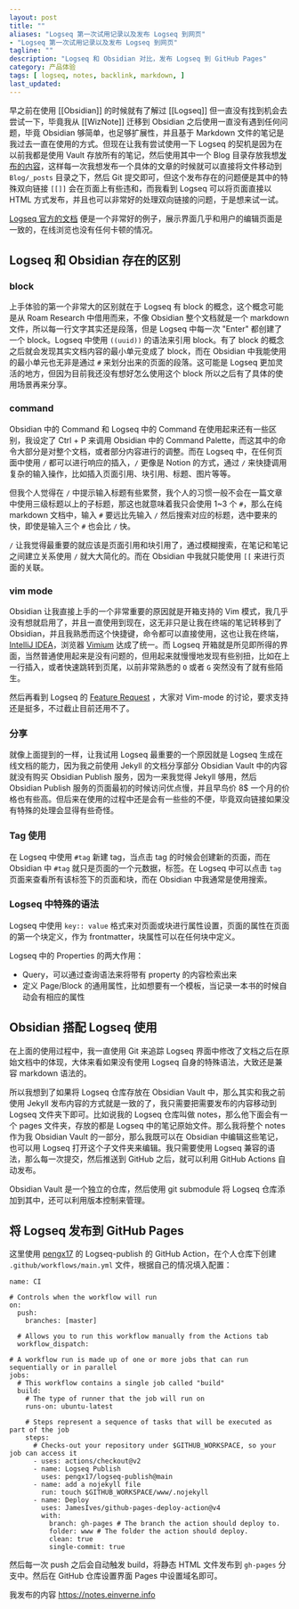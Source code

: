```yaml
---
layout: post
title: ""
aliases: "Logseq 第一次试用记录以及发布 Logseq 到网页"
- "Logseq 第一次试用记录以及发布 Logseq 到网页"
tagline: ""
description: "Logseq 和 Obsidian 对比，发布 Logseq 到 GitHub Pages"
category: 产品体验
tags: [ logseq, notes, backlink, markdown, ]
last_updated:
---
```


早之前在使用 [[Obsidian]] 的时候就有了解过 [[Logseq]] 但一直没有找到机会去尝试一下，毕竟我从 [[WizNote]] 迁移到 Obsidian 之后使用一直没有遇到任何问题，毕竟 Obsidian 够简单，也足够扩展性，并且基于 Markdown 文件的笔记是我过去一直在使用的方式。但现在让我有尝试使用一下 Logseq 的契机是因为在以前我都是使用 Vault 存放所有的笔记，然后使用其中一个 Blog 目录存放我想[发布的内容](https://github.com/einverne/einverne.github.io)，这样每一次我想发布一个具体的文章的时候就可以直接将文件移动到 `Blog/_posts` 目录之下，然后 Git 提交即可，但这个发布存在的问题便是其中的特殊双向链接 `[[]]` 会在页面上有些违和，而我看到 Logseq 可以将页面直接以 HTML 方式发布，并且也可以非常好的处理双向链接的问题，于是想来试一试。

[Logseq 官方的文档](https://docs.logseq.com/#/page/Contents) 便是一个非常好的例子，展示界面几乎和用户的编辑页面是一致的，在线浏览也没有任何卡顿的情况。

## Logseq 和 Obsidian 存在的区别

### block
上手体验的第一个非常大的区别就在于 Logseq 有 block 的概念，这个概念可能是从 Roam Research 中借用而来，不像 Obsidian 整个文档就是一个 markdown 文件，所以每一行文字其实还是段落，但是 Logseq 中每一次 "Enter" 都创建了一个 block。Logseq 中使用 `((uuid))` 的语法来引用 block。有了 block 的概念之后就会发现其实文档内容的最小单元变成了 block，而在 Obsidian 中我能使用的最小单元也无非是通过 `#` 来划分出来的页面的段落。这可能是 Logseq 更加灵活的地方，但因为目前我还没有想好怎么使用这个 block 所以之后有了具体的使用场景再来分享。

### command
Obsidian 中的 Command 和 Logseq 中的 Command 在使用起来还有一些区别，我设定了 Ctrl + P 来调用 Obsidian 中的 Command Palette，而这其中的命令大部分是对整个文档，或者部分内容进行的调整。而在 Logseq 中，在任何页面中使用 `/` 都可以进行响应的插入，`/` 更像是 Notion 的方式，通过 `/` 来快捷调用复杂的输入操作，比如插入页面引用、块引用、标题、图片等等。

但我个人觉得在 `/` 中提示输入标题有些累赘，我个人的习惯一般不会在一篇文章中使用三级标题以上的子标题，那这也就意味着我只会使用 1~3 个 `#`，那么在纯 markdown 文档中，输入 `#` 要远比先输入 `/` 然后搜索对应的标题，选中要来的快，即使是输入三个 `#` 也会比 `/` 快。

`/` 让我觉得最重要的就应该是页面引用和块引用了，通过模糊搜索，在笔记和笔记之间建立关系使用 `/` 就大大简化的。而在 Obsidian 中我就只能使用 `[[` 来进行页面的关联。

### vim mode
Obsidian 让我直接上手的一个非常重要的原因就是开箱支持的 Vim 模式，我几乎没有想就启用了，并且一直使用到现在，这无非只是让我在终端的笔记转移到了 Obsidian，并且我熟悉而这个快捷键，命令都可以直接使用，这也让我在终端，[IntelliJ IDEA](/post/2020/07/idea-vim-usage.html)，浏览器 [Vimium](https://github.com/philc/vimium) 达成了统一。而 Logseq 开箱就是所见即所得的界面，当然普通使用起来是没有问题的，但用起来就慢慢地发现有些别扭，比如在上一行插入，或者快速跳转到页尾，以前非常熟悉的 `O` 或者 `G` 突然没有了就有些陌生。

然后再看到 Logseq 的 [Feature Request](https://discuss.logseq.com/t/vim-mode-powerful-shortcuts/275) ，大家对 Vim-mode 的讨论，要求支持还是挺多，不过截止目前还用不了。

### 分享
就像上面提到的一样，让我试用 Logseq 最重要的一个原因就是 Logseq 生成在线文档的能力，因为我之前使用 Jekyll 的文档分享部分 Obsidian Vault 中的内容就没有购买 Obsidian Publish 服务，因为一来我觉得 Jekyll 够用，然后 Obsidian Publish 服务的页面最初的时候访问优点慢，并且早鸟价 8$ 一个月的价格也有些高。但后来在使用的过程中还是会有一些些的不便，毕竟双向链接如果没有特殊的处理会显得有些奇怪。

### Tag 使用
在 Logseq 中使用 `#tag` 新建 tag，当点击 tag 的时候会创建新的页面，而在 Obsidian 中 `#tag` 就只是页面的一个元数据，标签。在 Logseq 中可以点击 `tag` 页面来查看所有该标签下的页面和块，而在 Obsidian 中我通常是使用搜索。

### Logseq 中特殊的语法
Logseq 中使用 `key:: value` 格式来对页面或块进行属性设置，页面的属性在页面的第一个块定义，作为 frontmatter，块属性可以在任何块中定义。

Logseq 中的 Properties 的两大作用：

- Query，可以通过查询语法来将带有 property 的内容检索出来
- 定义 Page/Block 的通用属性，比如想要有一个模板，当记录一本书的时候自动会有相应的属性

## Obsidian 搭配 Logseq 使用
在上面的使用过程中，我一直使用 Git 来追踪 Logseq 界面中修改了文档之后在原始文档中的体现，大体来看如果没有使用 Logseq 自身的特殊语法，大致还是兼容 markdown 语法的。

所以我想到了如果将 Logseq 仓库存放在 Obsidian Vault 中，那么其实和我之前使用 Jekyll 发布内容的方式就是一致的了，我只需要把需要发布的内容移动到 Logseq 文件夹下即可。比如说我的 Logseq 仓库叫做 notes，那么他下面会有一个 pages 文件夹，存放的都是 Logseq 中的笔记原始文件。那么我将整个 notes 作为我 Obsidian Vault 的一部分，那么我既可以在 Obsidian 中编辑这些笔记，也可以用 Logseq 打开这个子文件夹来编辑。我只需要使用 Logseq 兼容的语法，那么每一次提交，然后推送到 GitHub 之后，就可以利用 GitHub Actions 自动发布。

Obsidian Vault 是一个独立的仓库，然后使用 git submodule 将 Logseq 仓库添加到其中，还可以利用版本控制来管理。


## 将 Logseq 发布到 GitHub Pages
这里使用 [pengx17](https://github.com/pengx17/logseq-publish) 的 Logseq-publish 的 GitHub Action，在个人仓库下创建 `.github/workflows/main.yml` 文件，根据自己的情况填入配置：

```
name: CI

# Controls when the workflow will run
on:
  push:
    branches: [master]

  # Allows you to run this workflow manually from the Actions tab
  workflow_dispatch:

# A workflow run is made up of one or more jobs that can run sequentially or in parallel
jobs:
  # This workflow contains a single job called "build"
  build:
    # The type of runner that the job will run on
    runs-on: ubuntu-latest

    # Steps represent a sequence of tasks that will be executed as part of the job
    steps:
      # Checks-out your repository under $GITHUB_WORKSPACE, so your job can access it
      - uses: actions/checkout@v2
      - name: Logseq Publish
        uses: pengx17/logseq-publish@main
      - name: add a nojekyll file
        run: touch $GITHUB_WORKSPACE/www/.nojekyll
      - name: Deploy
        uses: JamesIves/github-pages-deploy-action@v4
        with:
          branch: gh-pages # The branch the action should deploy to.
          folder: www # The folder the action should deploy.
          clean: true
          single-commit: true
```

然后每一次 push 之后会自动触发 build，将静态 HTML 文件发布到 `gh-pages` 分支中。然后在 GitHub 仓库设置界面 Pages 中设置域名即可。

我发布的内容 <https://notes.einverne.info>
